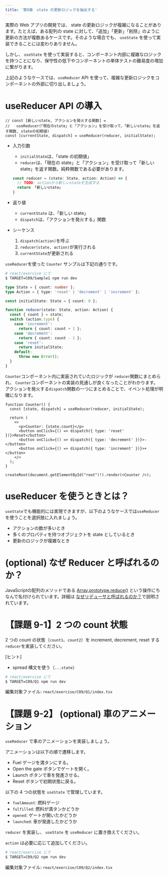 ```yaml
---
title: '第9章　state の更新ロジックを抽出する'
---
```


実際の Web アプリの開発では、 state の更新ロジックが複雑になることがあります。たとえば、ある配列の state に対して、「追加」「更新」「削除」のように更新の方法が複数あるケースです。そのような場合でも、 `useState` を使って実装できることには変わりありません。

しかし、 `useState` を使って実装すると、コンポーネント内部に複雑なロジックを持つことになり、保守性の低下やコンポーネントの単体テストの難易度の増加に繋がります。

上記のようなケースでは、`useReducer` API を使って、複雑な更新ロジックをコンポーネントの外部に切り出しましょう。

# useReducer API の導入

```tsx
// const [新しいstate, アクションを発火する関数] =
//   useReducer(「現在のstate」と「アクション」を受け取って、「新しいstate」を返す関数, stateの初期値)
const [currentState, dispatch] = useReducer(reducer, initialState);
```

- 入力引数
  - `initialState`は、「state の初期値」
  - `reducer`は、「現在の state」と「アクション」を受け取って「新しい state」を返す関数。純粋関数である必要があります。
  ```typescript
  const reducer = (state: State, action: Action) => {
    // TODO: actionから新しいstateを生成する
    return 「新しいstate」
  }
  ```
- 返り値

  - `currentState` は、「新しい state」
  - `dispatch`は、「アクションを発火する」関数

- シーケンス
  1. `dispatch(action)`を呼ぶ
  2. `reducer(state, action)`が実行される
  3. `currentState`が更新される

`useReducer`を使った `Counter` サンプルは下記の通りです。

```bash
# react/exercise にて
$ TARGET=C09/Sample1 npm run dev
```

```typescript
type State = { count: number };
type Action = { type: 'reset' | 'decrement' | 'increment' };

const initialState: State = { count: 0 };

function reducer(state: State, action: Action) {
  const { count } = state;
  switch (action.type) {
    case 'increment':
      return { count: count + 1 };
    case 'decrement':
      return { count: count - 1 };
    case 'reset':
      return initialState;
    default:
      throw new Error();
  }
}
```

`Counter`コンポーネント内に実装されていたロジックが `reducer`関数にまとめられ、
`Counter`コンポーネントの実装の見通しが良くなったことがわかります。
アクションを発火する`dispatch`関数の一つにまとめることで、イベント処理が明確になります。

```tsx
function Counter() {
  const [state, dispatch] = useReducer(reducer, initialState);

  return (
    <>
      <p>Counter: {state.count}</p>
      <button onClick={() => dispatch({ type: 'reset' })}>Reset</button>
      <button onClick={() => dispatch({ type: 'decrement' })}>-</button>
      <button onClick={() => dispatch({ type: 'increment' })}>+</button>
    </>
  );
}

createRoot(document.getElementById("root")!).render(<Counter />);
```

# useReducer を使うときとは？

`useState`でも機能的には実現できますが、以下のようなケースでは`useReducer`を使うことを選択肢に入れましょう。

- アクションの数が多いとき
- 多くのプロパティを持つオブジェクトを state としているとき
- 更新のロジックが複雑なとき

# (optional) なぜ Reducer と呼ばれるのか？

JavaScriptの配列のメソッドである [Array.prototype.reduce()](https://developer.mozilla.org/ja/docs/Web/JavaScript/Reference/Global_Objects/Array/reduce) という操作にちなんで名付けられています。詳細は [なぜリデューサと呼ばれるのか？](https://ja.react.dev/learn/extracting-state-logic-into-a-reducer#why-are-reducers-called-this-way)で説明されています。

# 【課題 9-1】2 つの count 状態

2 つの count の状態（`count1`、`count2`）を increment, decrement, reset する`reducer`を実装してください。

[ヒント]

- spread 構文を使う（`...state`）

```bash
# react/exercise にて
$ TARGET=C09/Q1 npm run dev
```

編集対象ファイル: `react/exercise/C09/Q1/index.tsx`

# 【課題 9-2】 (optional) 車のアニメーション

`useReducer` で車のアニメーションを実装しましょう。

アニメーションは以下の順で遷移します。
- Fuel ゲージを満タンにする。
- Open the gate ボタンでゲートを開く。
- Launch ボタンで車を発進させる。
- Reset ボタンで初期状態に戻る。

以下の 4 つの状態を `useState` で管理しています。
- `fuelAmount`: 燃料ゲージ
- `fulfilled`: 燃料が満タンかどうか
- `opened`: ゲートが開いたかどうか
- `launched`: 車が発進したかどうか

`reducer` を実装し、 `useState` を `useReducer` に置き換えてください。

`action` は必要に応じて追加してください。

```bash
# react/exercise にて
$ TARGET=C09/Q2 npm run dev
```

編集対象ファイル: `react/exercise/C09/Q2/index.tsx`
